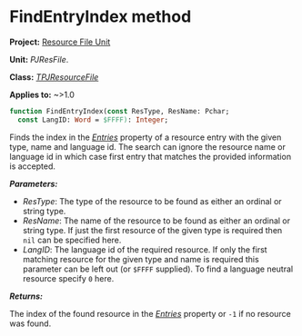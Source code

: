 # FindEntryIndex method

**Project:** [Resource File Unit](../API.md)

**Unit:** _PJResFile_.

**Class:** _[TPJResourceFile](./TPJResourceFile.md)_

**Applies to:** ~>1.0

```pascal
function FindEntryIndex(const ResType, ResName: Pchar;
  const LangID: Word = $FFFF): Integer;
```

Finds the index in the _[Entries](./TPJResourceFile-Entries.md)_ property of a resource entry with the given type, name and language id. The search can ignore the resource name or language id in which case first entry that matches the provided information is accepted.

**_Parameters:_**

  * _ResType_: The type of the resource to be found as either an ordinal or string type.
  * _ResName_: The name of the resource to be found as either an ordinal or string type. If just the first resource of the given type is required then `nil` can be specified here.
  * _LangID_: The language id of the required resource. If only the first matching resource for the given type and name is required this parameter can be left out (or `$FFFF` supplied). To find a language neutral resource specify `0` here.

**_Returns:_**

The index of the found resource in the _[Entries](./TPJResourceFile-Entries.md)_ property or `-1` if no resource was found.